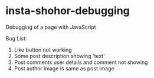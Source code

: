 # insta-shohor-debugging
Debugging of a page with JavaScript

Bug List:
1. Like button not working
2. Some post description showing 'text'
3. Post comments user details and comment not showing
4. Post author image is same as post image